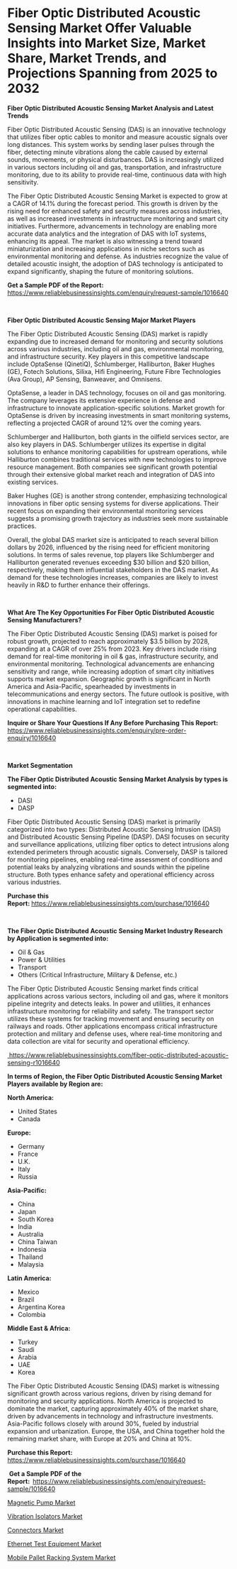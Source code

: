 <p><h1>Fiber Optic Distributed Acoustic Sensing Market Offer Valuable Insights into Market Size, Market Share, Market Trends, and Projections Spanning from 2025 to 2032</h1></p><p><strong>Fiber Optic Distributed Acoustic Sensing Market Analysis and Latest Trends</strong></p>
<p><p>Fiber Optic Distributed Acoustic Sensing (DAS) is an innovative technology that utilizes fiber optic cables to monitor and measure acoustic signals over long distances. This system works by sending laser pulses through the fiber, detecting minute vibrations along the cable caused by external sounds, movements, or physical disturbances. DAS is increasingly utilized in various sectors including oil and gas, transportation, and infrastructure monitoring, due to its ability to provide real-time, continuous data with high sensitivity.</p><p>The Fiber Optic Distributed Acoustic Sensing Market is expected to grow at a CAGR of 14.1% during the forecast period. This growth is driven by the rising need for enhanced safety and security measures across industries, as well as increased investments in infrastructure monitoring and smart city initiatives. Furthermore, advancements in technology are enabling more accurate data analytics and the integration of DAS with IoT systems, enhancing its appeal. The market is also witnessing a trend toward miniaturization and increasing applications in niche sectors such as environmental monitoring and defense. As industries recognize the value of detailed acoustic insight, the adoption of DAS technology is anticipated to expand significantly, shaping the future of monitoring solutions.</p></p>
<p><strong>Get a Sample PDF of the Report:&nbsp;</strong> <a href="https://www.reliablebusinessinsights.com/enquiry/request-sample/1016640?utm_campaign=75&utm_medium=2&utm_source=Github&utm_content=ia&utm_term=17022025&utm_id=fiber-optic-distributed-acoustic-sensing">https://www.reliablebusinessinsights.com/enquiry/request-sample/1016640</a></p>
<p>&nbsp;</p>
<p><strong>Fiber Optic Distributed Acoustic Sensing Major Market Players</strong></p>
<p><p>The Fiber Optic Distributed Acoustic Sensing (DAS) market is rapidly expanding due to increased demand for monitoring and security solutions across various industries, including oil and gas, environmental monitoring, and infrastructure security. Key players in this competitive landscape include OptaSense (QinetiQ), Schlumberger, Halliburton, Baker Hughes (GE), Fotech Solutions, Silixa, Hifi Engineering, Future Fibre Technologies (Ava Group), AP Sensing, Banweaver, and Omnisens.</p><p>OptaSense, a leader in DAS technology, focuses on oil and gas monitoring. The company leverages its extensive experience in defense and infrastructure to innovate application-specific solutions. Market growth for OptaSense is driven by increasing investments in smart monitoring systems, reflecting a projected CAGR of around 12% over the coming years.</p><p>Schlumberger and Halliburton, both giants in the oilfield services sector, are also key players in DAS. Schlumberger utilizes its expertise in digital solutions to enhance monitoring capabilities for upstream operations, while Halliburton combines traditional services with new technologies to improve resource management. Both companies see significant growth potential through their extensive global market reach and integration of DAS into existing services.</p><p>Baker Hughes (GE) is another strong contender, emphasizing technological innovations in fiber optic sensing systems for diverse applications. Their recent focus on expanding their environmental monitoring services suggests a promising growth trajectory as industries seek more sustainable practices.</p><p>Overall, the global DAS market size is anticipated to reach several billion dollars by 2026, influenced by the rising need for efficient monitoring solutions. In terms of sales revenue, top players like Schlumberger and Halliburton generated revenues exceeding $30 billion and $20 billion, respectively, making them influential stakeholders in the DAS market. As demand for these technologies increases, companies are likely to invest heavily in R&D to further enhance their offerings.</p></p>
<p>&nbsp;</p>
<p><strong>What Are The Key Opportunities For Fiber Optic Distributed Acoustic Sensing Manufacturers?</strong></p>
<p><p>The Fiber Optic Distributed Acoustic Sensing (DAS) market is poised for robust growth, projected to reach approximately $3.5 billion by 2028, expanding at a CAGR of over 25% from 2023. Key drivers include rising demand for real-time monitoring in oil & gas, infrastructure security, and environmental monitoring. Technological advancements are enhancing sensitivity and range, while increasing adoption of smart city initiatives supports market expansion. Geographic growth is significant in North America and Asia-Pacific, spearheaded by investments in telecommunications and energy sectors. The future outlook is positive, with innovations in machine learning and IoT integration set to redefine operational capabilities.</p></p>
<p><strong>Inquire or Share Your Questions If Any Before Purchasing This Report:</strong> <a href="https://www.reliablebusinessinsights.com/enquiry/pre-order-enquiry/1016640?utm_campaign=75&utm_medium=2&utm_source=Github&utm_content=ia&utm_term=17022025&utm_id=fiber-optic-distributed-acoustic-sensing">https://www.reliablebusinessinsights.com/enquiry/pre-order-enquiry/1016640</a></p>
<p>&nbsp;</p>
<p><strong>Market Segmentation</strong></p>
<p><strong>The Fiber Optic Distributed Acoustic Sensing Market Analysis by types is segmented into:</strong></p>
<p><ul><li>DASI</li><li>DASP</li></ul></p>
<p><p>Fiber Optic Distributed Acoustic Sensing (DAS) market is primarily categorized into two types: Distributed Acoustic Sensing Intrusion (DASI) and Distributed Acoustic Sensing Pipeline (DASP). DASI focuses on security and surveillance applications, utilizing fiber optics to detect intrusions along extended perimeters through acoustic signals. Conversely, DASP is tailored for monitoring pipelines, enabling real-time assessment of conditions and potential leaks by analyzing vibrations and sounds within the pipeline structure. Both types enhance safety and operational efficiency across various industries.</p></p>
<p><strong>Purchase this Report:&nbsp;</strong><a href="https://www.reliablebusinessinsights.com/purchase/1016640?utm_campaign=75&utm_medium=2&utm_source=Github&utm_content=ia&utm_term=17022025&utm_id=fiber-optic-distributed-acoustic-sensing">https://www.reliablebusinessinsights.com/purchase/1016640</a></p>
<p>&nbsp;</p>
<p><strong>The Fiber Optic Distributed Acoustic Sensing Market Industry Research by Application is segmented into:</strong></p>
<p><ul><li>Oil & Gas</li><li>Power & Utilities</li><li>Transport</li><li>Others (Critical Infrastructure, Military & Defense, etc.)</li></ul></p>
<p><p>The Fiber Optic Distributed Acoustic Sensing market finds critical applications across various sectors, including oil and gas, where it monitors pipeline integrity and detects leaks. In power and utilities, it enhances infrastructure monitoring for reliability and safety. The transport sector utilizes these systems for tracking movement and ensuring security on railways and roads. Other applications encompass critical infrastructure protection and military and defense uses, where real-time monitoring and data collection are vital for security and operational efficiency.</p></p>
<p><a href="https://www.reliablebusinessinsights.com/fiber-optic-distributed-acoustic-sensing-r1016640?utm_campaign=75&utm_medium=2&utm_source=Github&utm_content=ia&utm_term=17022025&utm_id=fiber-optic-distributed-acoustic-sensing">&nbsp;https://www.reliablebusinessinsights.com/fiber-optic-distributed-acoustic-sensing-r1016640</a></p>
<p><strong>In terms of Region, the Fiber Optic Distributed Acoustic Sensing Market Players available by Region are:</strong></p>
<p>
    <p> <strong> North America: </strong>
        <ul>
            <li>United States</li>
            <li>Canada</li>
        </ul>
        </p> 
    <p> <strong> Europe: </strong>
        <ul>
            <li>Germany</li>
            <li>France</li>
            <li>U.K.</li>
            <li>Italy</li>
            <li>Russia</li>
        </ul>
        </p> 
    <p> <strong> Asia-Pacific: </strong>
        <ul>
            <li>China</li>
            <li>Japan</li>
            <li>South Korea</li>
            <li>India</li>
            <li>Australia</li>
            <li>China Taiwan</li>
            <li>Indonesia</li>
            <li>Thailand</li>
            <li>Malaysia</li>
        </ul>
        </p> 
    <p> <strong> Latin America: </strong>
        <ul>
            <li>Mexico</li>
            <li>Brazil</li>
            <li>Argentina Korea</li>
            <li>Colombia</li>
        </ul>
        </p> 
    <p> <strong> Middle East & Africa: </strong>
        <ul>
            <li>Turkey</li>
            <li>Saudi</li>
            <li>Arabia</li>
            <li>UAE</li>
            <li>Korea</li>
        </ul>
    </p>
    </p>
<p><p>The Fiber Optic Distributed Acoustic Sensing (DAS) market is witnessing significant growth across various regions, driven by rising demand for monitoring and security applications. North America is projected to dominate the market, capturing approximately 40% of the market share, driven by advancements in technology and infrastructure investments. Asia-Pacific follows closely with around 30%, fueled by industrial expansion and urbanization. Europe, the USA, and China together hold the remaining market share, with Europe at 20% and China at 10%.</p></p>
<p><strong>Purchase this Report: </strong><a href="https://www.reliablebusinessinsights.com/purchase/1016640?utm_campaign=75&utm_medium=2&utm_source=Github&utm_content=ia&utm_term=17022025&utm_id=fiber-optic-distributed-acoustic-sensing">https://www.reliablebusinessinsights.com/purchase/1016640</a></p>
<p>&nbsp;<strong>Get a Sample PDF of the Report:&nbsp;&nbsp;</strong><a href="https://www.reliablebusinessinsights.com/enquiry/request-sample/1016640?utm_campaign=75&utm_medium=2&utm_source=Github&utm_content=ia&utm_term=17022025&utm_id=fiber-optic-distributed-acoustic-sensing">https://www.reliablebusinessinsights.com/enquiry/request-sample/1016640</a></p>
<p><strong></strong></p>
<p><p><a href="https://github.com/saeiddaemo/Market-Research-Report-List-1/blob/main/magnetic-pump-market.md?utm_campaign=75&utm_medium=2&utm_source=Github&utm_content=ia&utm_term=17022025&utm_id=fiber-optic-distributed-acoustic-sensing">Magnetic Pump Market</a></p><p><a href="https://github.com/shopovdjondo/Market-Research-Report-List-1/blob/main/vibration-isolators-market.md?utm_campaign=75&utm_medium=2&utm_source=Github&utm_content=ia&utm_term=17022025&utm_id=fiber-optic-distributed-acoustic-sensing">Vibration Isolators Market</a></p><p><a href="https://github.com/viipposahko25/Market-Research-Report-List-1/blob/main/connectors-market.md?utm_campaign=75&utm_medium=2&utm_source=Github&utm_content=ia&utm_term=17022025&utm_id=fiber-optic-distributed-acoustic-sensing">Connectors Market</a></p><p><a href="https://github.com/supicweg/Market-Research-Report-List-1/blob/main/ethernet-test-equipment-market.md?utm_campaign=75&utm_medium=2&utm_source=Github&utm_content=ia&utm_term=17022025&utm_id=fiber-optic-distributed-acoustic-sensing">Ethernet Test Equipment Market</a></p><p><a href="https://github.com/salodipura00/Market-Research-Report-List-1/blob/main/mobile-pallet-racking-system-market.md?utm_campaign=75&utm_medium=2&utm_source=Github&utm_content=ia&utm_term=17022025&utm_id=fiber-optic-distributed-acoustic-sensing">Mobile Pallet Racking System Market</a></p></p>